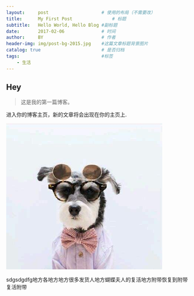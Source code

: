 ```yaml
---
layout:     post   				    # 使用的布局（不需要改）
title:      My First Post 				# 标题 
subtitle:   Hello World, Hello Blog #副标题
date:       2017-02-06 				# 时间
author:     BY 						# 作者
header-img: img/post-bg-2015.jpg 	#这篇文章标题背景图片
catalog: true 						# 是否归档
tags:								#标签
    - 生活
---
```


## Hey
>这是我的第一篇博客。

进入你的博客主页，新的文章将会出现在你的主页上.

![](https://github.com/blog2020/blog2020.github.io/blob/master/img/dog2019.jpg)

sdgsdgdfg地方各地方地方很多发货人地方蝴蝶夫人的复活地方附带恢复到附带复活附带

